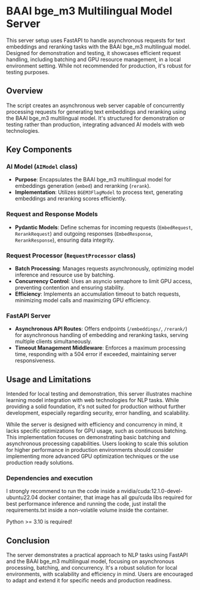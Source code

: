# BAAI bge_m3 Multilingual Model Server

This server setup uses FastAPI to handle asynchronous requests for text embeddings and reranking tasks with the BAAI bge_m3 multilingual model. Designed for demonstration and testing, it showcases efficient request handling, including batching and GPU resource management, in a local environment setting. While not recommended for production, it's robust for testing purposes.

## Overview

The script creates an asynchronous web server capable of concurrently processing requests for generating text embeddings and reranking using the BAAI bge_m3 multilingual model. It's structured for demonstration or testing rather than production, integrating advanced AI models with web technologies.

## Key Components

### AI Model (`AIModel` class)

- **Purpose**: Encapsulates the BAAI bge_m3 multilingual model for embeddings generation (`embed`) and reranking (`rerank`).
- **Implementation**: Utilizes `BGEM3FlagModel` to process text, generating embeddings and reranking scores efficiently.

### Request and Response Models

- **Pydantic Models**: Define schemas for incoming requests (`EmbedRequest`, `RerankRequest`) and outgoing responses (`EmbedResponse`, `RerankResponse`), ensuring data integrity.

### Request Processor (`RequestProcessor` class)

- **Batch Processing**: Manages requests asynchronously, optimizing model inference and resource use by batching.
- **Concurrency Control**: Uses an asyncio semaphore to limit GPU access, preventing contention and ensuring stability.
- **Efficiency**: Implements an accumulation timeout to batch requests, minimizing model calls and maximizing GPU efficiency.

### FastAPI Server

- **Asynchronous API Routes**: Offers endpoints (`/embeddings/`, `/rerank/`) for asynchronous handling of embedding and reranking tasks, serving multiple clients simultaneously.
- **Timeout Management Middleware**: Enforces a maximum processing time, responding with a 504 error if exceeded, maintaining server responsiveness.

## Usage and Limitations

Intended for local testing and demonstration, this server illustrates machine learning model integration with web technologies for NLP tasks. While providing a solid foundation, it's not suited for production without further development, especially regarding security, error handling, and scalability.

While the server is designed with efficiency and concurrency in mind, it lacks specific optimizations for GPU usage, such as continuous batching. This implementation focuses on demonstrating basic batching and asynchronous processing capabilities. Users looking to scale this solution for higher performance in production environments should consider implementing more advanced GPU optimization techniques or the use production ready solutions.

### Dependencies and execution

I strongly recommend to run the code inside a nvidia/cuda:12.1.0-devel-ubuntu22.04 docker container, that image has all gpu/cuda libs required for best performance inference and running the code, just install the requirements.txt inside a non-volatile volume inside the container.

Python >= 3.10 is required!

## Conclusion

The server demonstrates a practical approach to NLP tasks using FastAPI and the BAAI bge_m3 multilingual model, focusing on asynchronous processing, batching, and concurrency. It's a robust solution for local environments, with scalability and efficiency in mind. Users are encouraged to adapt and extend it for specific needs and production readiness.
